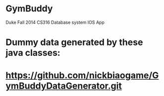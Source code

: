 GymBuddy
========
Duke Fall 2014 CS316 Database system IOS App

Dummy data generated by these java classes:
===================
https://github.com/nickbiaogame/GymBuddyDataGenerator.git
===================
